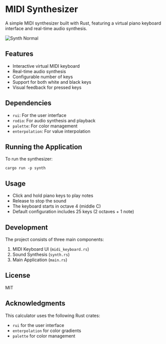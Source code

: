 # MIDI Synthesizer

A simple MIDI synthesizer built with Rust, featuring a virtual piano keyboard interface and real-time audio synthesis.

![Synth Normal](https://github.com/user-attachments/assets/a4506954-a459-4fe9-a0a5-f7de9ff58d44)

## Features

- Interactive virtual MIDI keyboard
- Real-time audio synthesis
- Configurable number of keys
- Support for both white and black keys
- Visual feedback for pressed keys

## Dependencies

- `rui`: For the user interface
- `rodio`: For audio synthesis and playback
- `palette`: For color management
- `enterpolation`: For value interpolation

## Running the Application

To run the synthesizer:

```shell
cargo run -p synth
```

## Usage

- Click and hold piano keys to play notes
- Release to stop the sound
- The keyboard starts in octave 4 (middle C)
- Default configuration includes 25 keys (2 octaves + 1 note)

## Development

The project consists of three main components:

1. MIDI Keyboard UI (`midi_keyboard.rs`)
2. Sound Synthesis (`synth.rs`)
3. Main Application (`main.rs`)

## License

MIT

## Acknowledgments

This calculator uses the following Rust crates:

- `rui` for the user interface
- `enterpolation` for color gradients
- `palette` for color management
